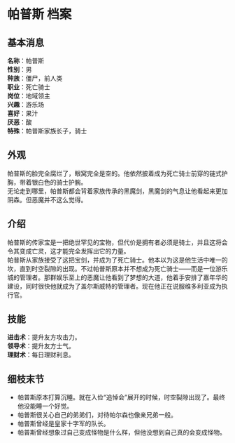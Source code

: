 # 帕普斯 档案

## 基本消息

**名称**：帕普斯  
**性别**：男  
**种族**：僵尸，前人类  
**职业**：死亡骑士  
**岗位**：地域领主  
**兴趣**：游乐场  
**喜好**：果汁  
**厌恶**：酸  
**特殊**：帕普斯家族长子，骑士

## 外观

帕普斯的脸完全腐烂了，眼窝完全是空的。他依然披着成为死亡骑士前穿的链式护胸，带着银白色的骑士护腕。  
无论走到哪里，帕普斯都会背着家族传承的黑魔剑，黑魔剑的气息让他看起来更加阴森。但恶魔并不这么觉得。

## 介绍

帕普斯的传家宝是一把绝世罕见的宝物，但代价是拥有者必须是骑士，并且这将会令其变成亡灵，这才能完全发挥出它的力量。  
帕普斯从家族接受了这把宝剑，并成为了死亡骑士。他本以为这是他生活中唯一的坎，直到时空裂隙的出现。不过帕普斯原本并不想成为死亡骑士——而是一位游乐城的管理者。那群娱乐至上的恶魔让他看到了梦想的大道，他着手安排了嘉年华的建设，同时很快他就成为了盖尔斯威特的管理者。现在他正在说服维多利亚成为执行官。

## 技能

**进击术**：提升友方攻击力。  
**领导术**：提升友方士气。  
**理财术**：每日理财利息。

## 细枝末节

-   帕普斯原本打算沉睡。就在入俭“追悼会”展开的时候，时空裂隙出现了。最终他没能睡一个好觉。
-   帕普斯很关心自己的弟弟们，对待帕尔森也像亲兄弟一般。
-   帕普斯曾经是皇家十字军的队长。
-   帕普斯曾经想象过自己变成怪物是什么样，但他没想到自己真的会变成怪物。

